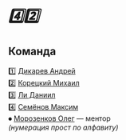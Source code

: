 # _4️⃣2️⃣_

## Команда
1️⃣ [Дикарев Андрей](https://github.com/DikarevAndrey)
<br>
2️⃣ [Корецкий Михаил](https://github.com/koretskyhub)
<br>
3️⃣ [Ли Даниил](https://github.com/Unanoc)
<br>
4️⃣ [Семёнов Максим](https://github.com/OlegSchwann)
<br>
⏺ [Морозенков Олег](https://github.com/reo7sp) — ментор
<br>
_(нумерация прост по алфавиту)_
